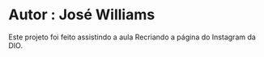 # Autor : José Williams 

Este projeto foi feito assistindo a aula Recriando a página do Instagram da DIO.

